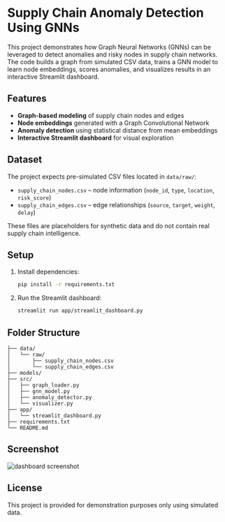 # Supply Chain Anomaly Detection Using GNNs

This project demonstrates how Graph Neural Networks (GNNs) can be leveraged to detect anomalies and risky nodes in supply chain networks. The code builds a graph from simulated CSV data, trains a GNN model to learn node embeddings, scores anomalies, and visualizes results in an interactive Streamlit dashboard.

## Features
- **Graph-based modeling** of supply chain nodes and edges
- **Node embeddings** generated with a Graph Convolutional Network
- **Anomaly detection** using statistical distance from mean embeddings
- **Interactive Streamlit dashboard** for visual exploration

## Dataset
The project expects pre-simulated CSV files located in `data/raw/`:

- `supply_chain_nodes.csv` – node information (`node_id`, `type`, `location`, `risk_score`)
- `supply_chain_edges.csv` – edge relationships (`source`, `target`, `weight`, `delay`)

These files are placeholders for synthetic data and do not contain real supply chain intelligence.

## Setup
1. Install dependencies:
   ```bash
   pip install -r requirements.txt
   ```
2. Run the Streamlit dashboard:
   ```bash
   streamlit run app/streamlit_dashboard.py
   ```

## Folder Structure
```
├── data/
│   └── raw/
│       ├── supply_chain_nodes.csv
│       └── supply_chain_edges.csv
├── models/
├── src/
│   ├── graph_loader.py
│   ├── gnn_model.py
│   ├── anomaly_detector.py
│   └── visualizer.py
├── app/
│   └── streamlit_dashboard.py
├── requirements.txt
└── README.md
```

## Screenshot
![dashboard screenshot](docs/screenshot.png)

## License
This project is provided for demonstration purposes only using simulated data.
